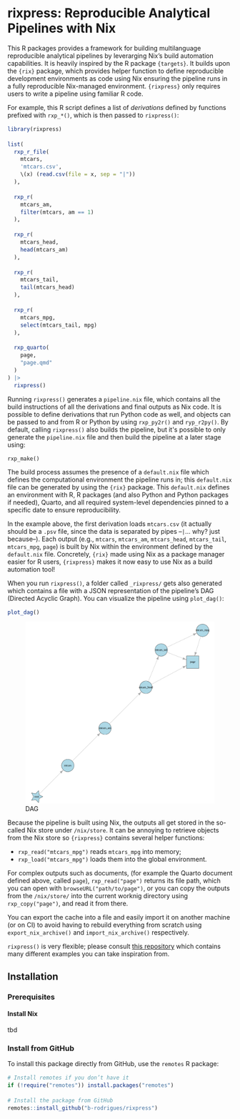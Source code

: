 
# rixpress: Reproducible Analytical Pipelines with Nix

This R packages provides a framework for building multilanguage
reproducible analytical pipelines by leverarging Nix’s build automation
capabilities. It is heavily inspired by the R package `{targets}`. It
builds upon the `{rix}` package, which provides helper function to
define reproducible development environments as code using Nix ensuring
the pipeline runs in a fully reproducible Nix-managed environment.
`{rixpress}` only requires users to write a pipeline using familiar R
code.

For example, this R script defines a list of *derivations* defined by functions
prefixed with `rxp_*()`, which is then passed to `rixpress()`:

``` r
library(rixpress)

list(
  rxp_r_file(
    mtcars,
    'mtcars.csv',
    \(x) (read.csv(file = x, sep = "|"))
  ),

  rxp_r(
    mtcars_am,
    filter(mtcars, am == 1)
  ),

  rxp_r(
    mtcars_head,
    head(mtcars_am)
  ),

  rxp_r(
    mtcars_tail,
    tail(mtcars_head)
  ),

  rxp_r(
    mtcars_mpg,
    select(mtcars_tail, mpg)
  ),

  rxp_quarto(
    page,
    "page.qmd"
  )
) |>
  rixpress()
```

Running `rixpress()` generates a `pipeline.nix` file, which
contains all the build instructions of all the derivations and final
outputs as Nix code. It is possible to define derivations that run
Python code as well, and objects can be passed to and from R or Python
by using `rxp_py2r()` and `ryp_r2py()`. By default, calling `rixpress()` 
also builds the pipeline, but it's possible to only generate
the `pipeline.nix` file and then build the pipeline at a later stage
using:

    rxp_make()

The build process assumes the presence of a `default.nix` file which
defines the computational environment the pipeline runs in; this
`default.nix` file can be generated by using the `{rix}` package. This
`default.nix` defines an environment with R, R packages (and also
Python and Python packages if needed), Quarto, and all
required system-level dependencies pinned to a specific date to ensure
reproducibility.

In the example above, the first derivation loads `mtcars.csv` (it
actually should be a `.psv` file, since the data is separated by pipes
–`|`… why? just because–). Each output (e.g., `mtcars`, `mtcars_am`,
`mtcars_head`, `mtcars_tail`, `mtcars_mpg`, `page`) is built by Nix
within the environment defined by the `default.nix` file. Concretely,
`{rix}` made using Nix as a package manager easier for R users,
`{rixpress}` makes it now easy to use Nix as a build automation tool!

When you run `rixpress()`, a folder called `_rixpress/` gets
also generated which contains a file with a JSON representation of the
pipeline’s DAG (Directed Acyclic Graph). You can visualize the pipeline
using `plot_dag()`:

``` r
plot_dag()
```

<figure>
<img src="dag.png" alt="DAG" />
<figcaption aria-hidden="true">DAG</figcaption>
</figure>

Because the pipeline is built using Nix, the outputs all get stored in
the so-called Nix store under `/nix/store`. It can be annoying to
retrieve objects from the Nix store so `{rixpress}` contains several
helper functions:

- `rxp_read("mtcars_mpg")` reads `mtcars_mpg` into memory;
- `rxp_load("mtcars_mpg")` loads them into the global environment.

For complex outputs such as documents, (for example the Quarto document
defined above, called `page`), `rxp_read("page")` returns its file path,
which you can open with `browseURL("path/to/page")`, or you can copy the
outputs from the `/nix/store/` into the current worknig directory using
`rxp_copy("page")`, and read it from there.

You can export the cache into a file and easily import it on another
machine (or on CI) to avoid having to rebuild everything from scratch
using `export_nix_archive()` and `import_nix_archive()` respectively.

`rixpress()` is very flexible; please consult 
[this repository](https://github.com/b-rodrigues/rixpress_demos/tree/master)
which contains many different examples you can take inspiration from.

## Installation

### Prerequisites

#### Install Nix

tbd

### Install from GitHub

To install this package directly from GitHub, use the `remotes` R
package:

``` r
# Install remotes if you don’t have it
if (!require("remotes")) install.packages("remotes")

# Install the package from GitHub
remotes::install_github("b-rodrigues/rixpress")
```


